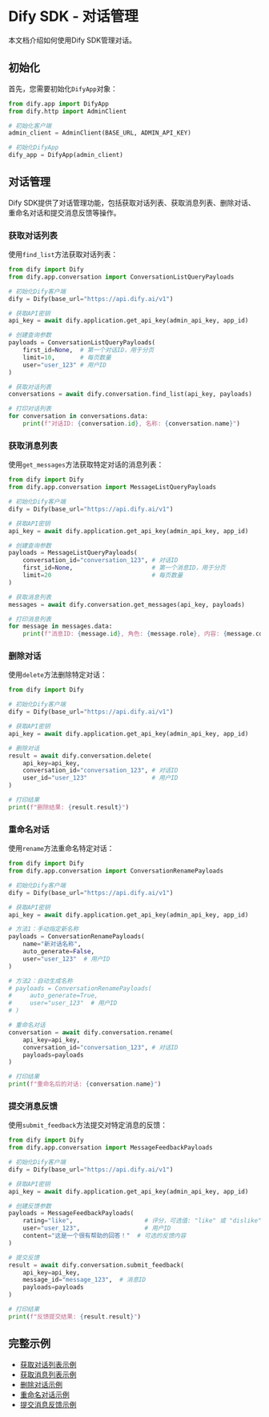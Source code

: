 # Dify SDK - 对话管理

本文档介绍如何使用Dify SDK管理对话。

## 初始化

首先，您需要初始化`DifyApp`对象：

```python
from dify.app import DifyApp
from dify.http import AdminClient

# 初始化客户端
admin_client = AdminClient(BASE_URL, ADMIN_API_KEY)

# 初始化DifyApp
dify_app = DifyApp(admin_client)
```

## 对话管理

Dify SDK提供了对话管理功能，包括获取对话列表、获取消息列表、删除对话、重命名对话和提交消息反馈等操作。

### 获取对话列表

使用`find_list`方法获取对话列表：

```python
from dify import Dify
from dify.app.conversation import ConversationListQueryPayloads

# 初始化Dify客户端
dify = Dify(base_url="https://api.dify.ai/v1")

# 获取API密钥
api_key = await dify.application.get_api_key(admin_api_key, app_id)

# 创建查询参数
payloads = ConversationListQueryPayloads(
    first_id=None,  # 第一个对话ID，用于分页
    limit=10,       # 每页数量
    user="user_123" # 用户ID
)

# 获取对话列表
conversations = await dify.conversation.find_list(api_key, payloads)

# 打印对话列表
for conversation in conversations.data:
    print(f"对话ID: {conversation.id}, 名称: {conversation.name}")
```

### 获取消息列表

使用`get_messages`方法获取特定对话的消息列表：

```python
from dify import Dify
from dify.app.conversation import MessageListQueryPayloads

# 初始化Dify客户端
dify = Dify(base_url="https://api.dify.ai/v1")

# 获取API密钥
api_key = await dify.application.get_api_key(admin_api_key, app_id)

# 创建查询参数
payloads = MessageListQueryPayloads(
    conversation_id="conversation_123", # 对话ID
    first_id=None,                      # 第一个消息ID，用于分页
    limit=20                            # 每页数量
)

# 获取消息列表
messages = await dify.conversation.get_messages(api_key, payloads)

# 打印消息列表
for message in messages.data:
    print(f"消息ID: {message.id}, 角色: {message.role}, 内容: {message.content[:50]}...")
```

### 删除对话

使用`delete`方法删除特定对话：

```python
from dify import Dify

# 初始化Dify客户端
dify = Dify(base_url="https://api.dify.ai/v1")

# 获取API密钥
api_key = await dify.application.get_api_key(admin_api_key, app_id)

# 删除对话
result = await dify.conversation.delete(
    api_key=api_key,
    conversation_id="conversation_123", # 对话ID
    user_id="user_123"                  # 用户ID
)

# 打印结果
print(f"删除结果: {result.result}")
```

### 重命名对话

使用`rename`方法重命名特定对话：

```python
from dify import Dify
from dify.app.conversation import ConversationRenamePayloads

# 初始化Dify客户端
dify = Dify(base_url="https://api.dify.ai/v1")

# 获取API密钥
api_key = await dify.application.get_api_key(admin_api_key, app_id)

# 方法1：手动指定新名称
payloads = ConversationRenamePayloads(
    name="新对话名称",
    auto_generate=False,
    user="user_123"  # 用户ID
)

# 方法2：自动生成名称
# payloads = ConversationRenamePayloads(
#     auto_generate=True,
#     user="user_123"  # 用户ID
# )

# 重命名对话
conversation = await dify.conversation.rename(
    api_key=api_key,
    conversation_id="conversation_123", # 对话ID
    payloads=payloads
)

# 打印结果
print(f"重命名后的对话: {conversation.name}")
```

### 提交消息反馈

使用`submit_feedback`方法提交对特定消息的反馈：

```python
from dify import Dify
from dify.app.conversation import MessageFeedbackPayloads

# 初始化Dify客户端
dify = Dify(base_url="https://api.dify.ai/v1")

# 获取API密钥
api_key = await dify.application.get_api_key(admin_api_key, app_id)

# 创建反馈参数
payloads = MessageFeedbackPayloads(
    rating="like",                    # 评分，可选值: "like" 或 "dislike"
    user="user_123",                  # 用户ID
    content="这是一个很有帮助的回答！"  # 可选的反馈内容
)

# 提交反馈
result = await dify.conversation.submit_feedback(
    api_key=api_key,
    message_id="message_123",  # 消息ID
    payloads=payloads
)

# 打印结果
print(f"反馈提交结果: {result.result}")
```

## 完整示例

- [获取对话列表示例](../examples/app/conversation/find_list.py)
- [获取消息列表示例](../examples/app/conversation/get_messages.py)
- [删除对话示例](../examples/app/conversation/delete_conversation.py)
- [重命名对话示例](../examples/app/conversation/rename_conversation.py)
- [提交消息反馈示例](../examples/app/conversation/submit_feedback.py) 